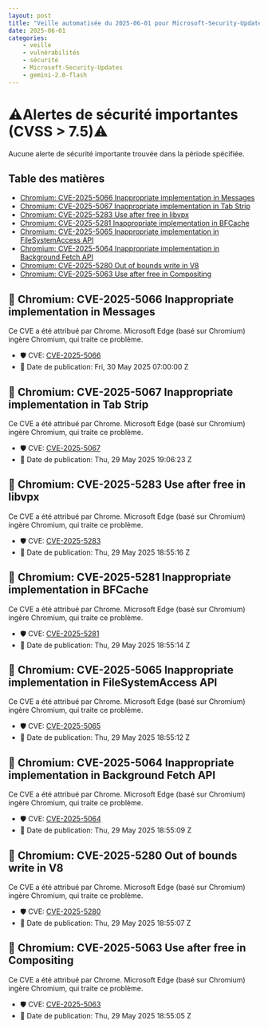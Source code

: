 ```yaml
---
layout: post
title: "Veille automatisée du 2025-06-01 pour Microsoft-Security-Updates via Gemini gemini-2.0-flash"
date: 2025-06-01
categories:
    - veille
    - vulnérabilités
    - sécurité
    - Microsoft-Security-Updates
    - gemini-2.0-flash
---
```

# ⚠️Alertes de sécurité importantes (CVSS > 7.5)⚠️
Aucune alerte de sécurité importante trouvée dans la période spécifiée.

## Table des matières

*   [Chromium: CVE-2025-5066 Inappropriate implementation in Messages](https://msrc.microsoft.com/update-guide/vulnerability/CVE-2025-5066)
*   [Chromium: CVE-2025-5067 Inappropriate implementation in Tab Strip](https://msrc.microsoft.com/update-guide/vulnerability/CVE-2025-5067)
*   [Chromium: CVE-2025-5283 Use after free in libvpx](https://msrc.microsoft.com/update-guide/vulnerability/CVE-2025-5283)
*   [Chromium: CVE-2025-5281 Inappropriate implementation in BFCache](https://msrc.microsoft.com/update-guide/vulnerability/CVE-2025-5281)
*   [Chromium: CVE-2025-5065 Inappropriate implementation in FileSystemAccess API](https://msrc.microsoft.com/update-guide/vulnerability/CVE-2025-5065)
*   [Chromium: CVE-2025-5064 Inappropriate implementation in Background Fetch API](https://msrc.microsoft.com/update-guide/vulnerability/CVE-2025-5064)
*   [Chromium: CVE-2025-5280 Out of bounds write in V8](https://msrc.microsoft.com/update-guide/vulnerability/CVE-2025-5280)
*   [Chromium: CVE-2025-5063 Use after free in Compositing](https://msrc.microsoft.com/update-guide/vulnerability/CVE-2025-5063)

## 🚨 Chromium: CVE-2025-5066 Inappropriate implementation in Messages

Ce CVE a été attribué par Chrome. Microsoft Edge (basé sur Chromium) ingère Chromium, qui traite ce problème.

*   🛡️ CVE: [CVE-2025-5066](https://msrc.microsoft.com/update-guide/vulnerability/CVE-2025-5066)
*   📅 Date de publication: Fri, 30 May 2025 07:00:00 Z

## 🚨 Chromium: CVE-2025-5067 Inappropriate implementation in Tab Strip

Ce CVE a été attribué par Chrome. Microsoft Edge (basé sur Chromium) ingère Chromium, qui traite ce problème.

*   🛡️ CVE: [CVE-2025-5067](https://msrc.microsoft.com/update-guide/vulnerability/CVE-2025-5067)
*   📅 Date de publication: Thu, 29 May 2025 19:06:23 Z

## 🚨 Chromium: CVE-2025-5283 Use after free in libvpx

Ce CVE a été attribué par Chrome. Microsoft Edge (basé sur Chromium) ingère Chromium, qui traite ce problème.

*   🛡️ CVE: [CVE-2025-5283](https://msrc.microsoft.com/update-guide/vulnerability/CVE-2025-5283)
*   📅 Date de publication: Thu, 29 May 2025 18:55:16 Z

## 🚨 Chromium: CVE-2025-5281 Inappropriate implementation in BFCache

Ce CVE a été attribué par Chrome. Microsoft Edge (basé sur Chromium) ingère Chromium, qui traite ce problème.

*   🛡️ CVE: [CVE-2025-5281](https://msrc.microsoft.com/update-guide/vulnerability/CVE-2025-5281)
*   📅 Date de publication: Thu, 29 May 2025 18:55:14 Z

## 🚨 Chromium: CVE-2025-5065 Inappropriate implementation in FileSystemAccess API

Ce CVE a été attribué par Chrome. Microsoft Edge (basé sur Chromium) ingère Chromium, qui traite ce problème.

*   🛡️ CVE: [CVE-2025-5065](https://msrc.microsoft.com/update-guide/vulnerability/CVE-2025-5065)
*   📅 Date de publication: Thu, 29 May 2025 18:55:12 Z

## 🚨 Chromium: CVE-2025-5064 Inappropriate implementation in Background Fetch API

Ce CVE a été attribué par Chrome. Microsoft Edge (basé sur Chromium) ingère Chromium, qui traite ce problème.

*   🛡️ CVE: [CVE-2025-5064](https://msrc.microsoft.com/update-guide/vulnerability/CVE-2025-5064)
*   📅 Date de publication: Thu, 29 May 2025 18:55:09 Z

## 🚨 Chromium: CVE-2025-5280 Out of bounds write in V8

Ce CVE a été attribué par Chrome. Microsoft Edge (basé sur Chromium) ingère Chromium, qui traite ce problème.

*   🛡️ CVE: [CVE-2025-5280](https://msrc.microsoft.com/update-guide/vulnerability/CVE-2025-5280)
*   📅 Date de publication: Thu, 29 May 2025 18:55:07 Z

## 🚨 Chromium: CVE-2025-5063 Use after free in Compositing

Ce CVE a été attribué par Chrome. Microsoft Edge (basé sur Chromium) ingère Chromium, qui traite ce problème.

*   🛡️ CVE: [CVE-2025-5063](https://msrc.microsoft.com/update-guide/vulnerability/CVE-2025-5063)
*   📅 Date de publication: Thu, 29 May 2025 18:55:05 Z
